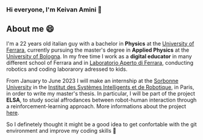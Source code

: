 ### Hi everyone, I'm Keivan Amini 👋

## About me 😄
I'm a 22 years old italian guy with a bachelor in **Physics** at the [University of Ferrara](https://www.unife.it/it), currently pursuing the master's degree in **Applied Physics** at the [University of Bologna](https://www.unibo.it/it). In my free time I work as a **digital educator** in many different school of Ferrara and in [Laboratorio Aperto di Ferrara](https://laboratorioapertoferrara.it/), conducting robotics and coding laborarory adressed to kids.

From January to June 2023 I will make an internship at the [Sorbonne University](https://www.sorbonne-universite.fr/) in the [Institut des Systèmes Intelligents et de Robotique](https://www.isir.upmc.fr/isir/presentation/?lang=en), in Paris, in order to write my master's thesis. In particular, I will be part of the project **ELSA**, to study social affrodances between robot-human interaction through a reinforcement-learning approach. More informations about the project [here](https://www.isir.upmc.fr/projects/elsa/?lang=en).

So I definetely thought it might be a good idea to get confortable with the git environment and improve my coding skills 💪

<!--
**keivan-amini/keivan-amini** is a ✨ _special_ ✨ repository because its `README.md` (this file) appears on your GitHub profile.

Here are some ideas to get you started:

- 🔭 I’m currently working on ...
- 🌱 I’m currently learning ...
- 👯 I’m looking to collaborate on ...
- 🤔 I’m looking for help with ...
- 💬 Ask me about ...
- 📫 How to reach me: ...
- 😄 Pronouns: ...
- ⚡ Fun fact: ...
-->
